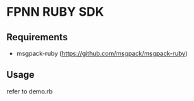 # FPNN RUBY SDK

## Requirements

* msgpack-ruby (https://github.com/msgpack/msgpack-ruby)

## Usage
refer to demo.rb